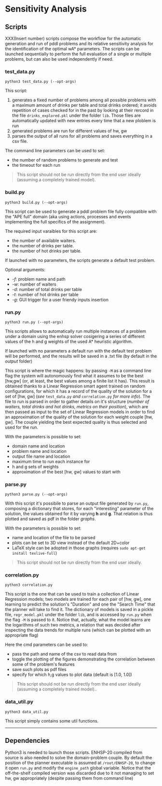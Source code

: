 # Sensitivity Analysis

## Scripts

XXX(Insert number) scripts compose the workflow for the automatic generation and run of pddl problems
and its relative sensitivity analysis for the identification of the optimal wA* parameters.
The scripts can be launched sequentially to perform the full evaluation of a single or multiple problems,
but can also be used independently if need.

### test_data.py

```
python3 test_data.py (--opt-args)
```
This script:
1. generates a fixed number of problems among all possible problems with a maximum amount of drinks per table and total drinks ordered; it avoids repetition of cases checked for in the past by looking at their rercord in the file `drinks_explored.pkl` under the folder `lib`. Those files are automatically updated with new entries every time that a new ploblem is run
2. generated problems are run for different values of hw, gw
3. parses the output of all runs for all problems and saves everything in a csv file.

The command line parameters can be used to set:
- the number of random problems to generate and test
- the timeout for each run

> This script should not be run directly from the end user ideally (assuming a completely trained model).

### build.py

```
python3 build.py (--opt-args)
```
This script can be used to generate a pddl problem file fully compatible with the "APE full" domain
(aka using actions, processes and events implementing the full specifics of the assignment).

The required input varaibles for this script are:
- the number of available waiters.
- the number of drinks per table.
- the number of hot drinks per table.

If launched with no parameters, the scripts generate a default test problem.

Optional arguments:
- *-f*: problem name and path        
- *-w*: number of waiters                 
- *-d*: number of total drinks per table
- *-t*: number of hot drinks per table
- *-g*: GUI trigger for a user friendy inputs insertion 

### run.py

```
python3 run.py (--opt-args)
```
This scripts allows to automatically run multiple instances of a problem under a domain using the enhsp solver
cosigering a series of different values of the h and g weights of the used A* heuristic algorithm.

If launched with no parameters a default run with the default test problem will be performed, and the results
will be saved in a .txt file (by default in the _output_ folder)

This script is where the magic happens: by passing `-M` as a command line flag the system will autonomously find what it
assumes to be the best [hw,gw] (or, at least, the best values among a finite list it has). This result is obtained thanks
to a Linear Regression smart agent trained on random configurations, for which it has a record of the quality of the solution
for a set of [hw, gw] (_see_ `test_data.py` _and_ `correlation.py` _for more info_).
The file to run is parsed in order to gather details on it's structure (_number of waiters, total drinks and hot drinks, metrics on their position_), which are then passed as input to the set of Linear Regression models in order to find an approximation of the quality of the solution for each weight couple [hw, gw]. The couple yielding the best expected quality is thus selected and used for the run.

With the parameters is possible to set:
- domain name and location
- problem name and location
- output file name and location
- maximum time to run each instance for
- h and g sets of weights
- approximation of the best [hw, gw] values to start with

### parse.py

```
python3 parse.py (--opt-args)
```
With this script it's possibile to parse an output file generated by `run.py`, composing a dictionary that
stores, for each "interesting" parameter of the solution, the values obtained for it by varying **h** and **g**.
That relation is thus plotted and saved as pdf in the folder _graphs_.

With the parameters is possible to set:
- name and location of the file to be parsed
- plots can be set to 3D view instead of the default 2D+color
- LaTeX style can be adopted in those graphs (requires `sudo apt-get install texlive-full`)

> This script should not be run directly from the end user ideally.

### correlation.py

```
python3 correlation.py
```
This script is the one that can be used to train a collection of Linear Regression models; two models are trained for each pair of [hw, gw], one learning to predict the solution's "Duration" and one the "Search Time" that the planner will take to find it.
The dictionary of models is saved in a pickle file, `regr_model.pkl` under the folder `lib`, and is accessed by `run.py` when the flag `-M` is passed to it. Notice that, actually, what the model learns are the logarithms of such two metrics, a relation that was decided after inspecting the data trends for multiple runs (which can be plotted with an appropriate flag)

Here the cmd parameters can be used to:
- pass the path and name of the csv to read data from
- toggle the plotting of the figures demonstrating the correlation between some of the problem's features
- save such plots as pdf files
- specify for which h,g values to plot data (default is [1.0, 1.0])

> This script should not be run directly from the end user ideally (assuming a completely trained model)..

### data_util.py

```
python3 data_util.py
```

This script simply contains some util functions.

---

## Dependencies

Python3 is needed to launch those scripts.
ENHSP-20 compiled from source is also needed to solve the domain-problem couple. By default the position of the planner executable
is assumed at `/root/ENHSP-20`, to change it open `run.py` and modify the `engine_path` global variable.
Notice that the off-the-shelf compiled version was discarded due to it not managing to set hw, gw appropriately (despite passing them from command line)

